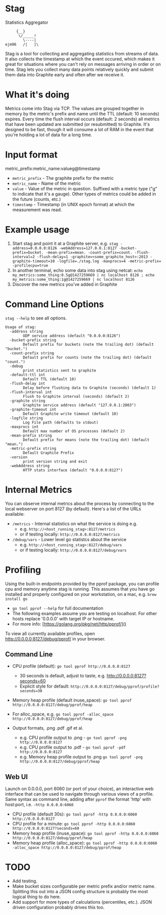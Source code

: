 # Stag
Statistics Aggregator

```
     {__}
      \/_____!
        \----|
ejm96   /|   |\
```

Stag is a tool for collecting and aggregating statistics from streams of data.  It also collects the timestamp at which the event occured, which makes it great for situations where you can't rely on messages arriving in order or on time.  Stag lets you collect many data points relatively quickly and submit them  data into Graphite early and often after we receive it.

# What it's doing

Metrics come into Stag via TCP.  The values are grouped together in memory by the metric's prefix and name until the TTL (default: 10 seconds) expires.  Every time the flush interval occurs (default: 2 seconds) all metrics that have been updated are submitted (or resubmitted) to Graphite.  It's designed to be fast, though it will consume a lot of RAM in the event that you're holding a lot of data for a long time.

# Input format

metric_prefix:metric_name:valueg@timestamp

* `metric_prefix` - The graphite prefix for the metric
* `metric_name` - Name of the metric
* `value` - Value of the metric in question.  Suffixed with a metric type ("g" to indicate that it's a gauge).  Other types of metrics could be added in the future (counts, etc.)
* `timestamp` - Timestamp (in UNIX epoch format) at which the measurement was read.

# Example usage

1. Start stag and point it at a Graphite server, e.g. ```stag -address=0.0.0.0:8126 -webAddress=127.0.0.1:8127 -bucket-prefix=bucket. -mean-prefix=mean. -count-prefix=count. -flush-interval=2 -flush-delay=1 -graphite=<some_graphite_host>:2013 -graphite-timeout=10 -logfile=./stag.log -maxprocs=4 -metric-prefix= -profilecpu=true```
1. In another terminal, echo some data into stag using netcat:  ```echo my_metrics:some_thing:0.5g@1427259669 | nc localhost 8126 ; echo my_metrics:some_thing:1g@1427259669 | nc localhost 8126```
1. Discover the new metrics you've added in Graphite


# Command Line Options

`stag --help` to see all options.

```
Usage of stag:
  -address string
    	UDP service address (default "0.0.0.0:8126")
  -bucket-prefix string
    	Default prefix for buckets (note the trailing dot) (default "bucket.")
  -count-prefix string
    	Default prefix for counts (note the trailing dot) (default "count.")
  -debug
    	print statistics sent to graphite
  -default-ttl int
    	Default TTL (default 10)
  -flush-delay int
    	Delay before flushing data to Graphite (seconds) (default 1)
  -flush-interval int
    	Flush to Graphite interval (seconds) (default 2)
  -graphite string
    	Graphite service address (default "127.0.0.1:2003")
  -graphite-timeout int
    	Default Graphite write timeout (default 10)
  -logfile string
    	Log File path (defaults to stdout)
  -maxprocs int
    	Default max number of OS processes (default 2)
  -mean-prefix string
    	Default prefix for means (note the trailing dot) (default "mean.")
  -metric-prefix string
    	Default Graphite Prefix
  -version
    	print version string and exit
  -webAddress string
    	HTTP stats interface (default "0.0.0.0:8127")
```

# Internal Metrics

You can observe internal metrics about the process by connecting to the local webserver on port 8127 (by default).  Here's a list of the URLs available:

* ```/metrics``` - Internal statistics on what the service is doing e.g.
  * e.g. `http://<host_running_stag>:8127/metrics`
  * or if testing locally:  `http://0.0.0.0:8127/metrics`
* ```/debug/vars``` - Lower level go statistcs about the service
  * e.g. `http://<host_running_stag>:8127/debug/vars`
  * or if testing locally: `http://0.0.0.0:8127/debug/vars`

# Profiling

Using the built-in endpoints provided by the pprof package, you can profile cpu and memory anytime stag is running.
This assumes that you have go installed and properly configured on your workstation, on a mac, e.g. `brew install go`

* `go tool pprof --help` for full documentation
* The following examples assume you are testing on localhost.  For other hosts replace '0.0.0.0' with target IP or hostname.
* For more info: [https://golang.org/pkg/net/http/pprof/]()

To view all currently available profiles, open http://0.0.0.0:8127/debug/pprof/ in your browser.

## Command Line

* CPU profile (default): `go tool pprof http://0.0.0.0:8127`
  * 30 seconds is default, adjust to taste, e.g. http://0.0.0.0:8127?seconds=60
  * Explicit style for default:  `http://0.0.0.0:8127/debug/pprof/profile?seconds=30`

* Memory heap profile (default inuse\_space): `go tool pprof http://0.0.0.0:8127/debug/pprof/heap`
* For alloc\_space, e.g. `go tool pprof -alloc_space http://0.0.0.0:8127/debug/pprof/heap`


* Output formats, .png .pdf .gif et al.
  * e.g. CPU profile output to .png - `go tool pprof -png http://0.0.0.0:8127`
  * e.g. CPU profile output to .pdf - `go tool pprof -pdf http://0.0.0.0:8127`
  * e.g. Memory heap profile output to .png `go tool pprof -png http://0.0.0.0:8127/debug/pprof/heap`

## Web UI

Launch on 0.0.0.0, port 6060 (or port of your choice), an interactive web interface that can be used to navigate through
various views of a profile.  Same syntax as command line, adding after `pprof` the format 'http' with host:port, i.e. `-http 0.0.0.0:6060`

* CPU profile (default 30s): `go tool pprof -http 0.0.0.0:6060 http://0.0.0.0:8127`
* CPU profile for a minute: `go tool pprof -http 0.0.0.0:6060 http://0.0.0.0:8127?seconds=60`
* Memory heap profile (inuse\_space): `go tool pprof -http 0.0.0.0:6060 http://0.0.0.0:8127/debug/pprof/heap`
* Memory heap profile (alloc\_space): `go tool pprof -http 0.0.0.0:6060 -alloc_space http://0.0.0.0:8127/debug/pprof/heap`

# TODO

* Add testing.
* Make bucket sizes configurable per metric prefix and/or metric name.  Splitting this out into a JSON config structure is probably the most logical thing to do here.
* Add support for more types of calculations (percentiles, etc.). JSON driven configuration probably drives this too.
